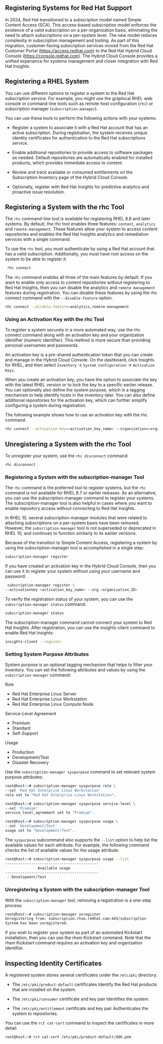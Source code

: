 ## Registering Systems for Red Hat Support

In 2024, Red Hat transitioned to a subscription model named Simple Content Access (SCA). This access-based subscription model enforces the existence of a valid subscription on a per-organization basis, eliminating the need to attach subscriptions on a per-system level. The new model reduces complexity in subscription management and tooling. As part of this migration, customer-facing subscription services moved from the Red Hat Customer Portal (https://access.redhat.com) to the Red Hat Hybrid Cloud Console (https://console.redhat.com). The Hybrid Cloud Console provides a unified experience for systems management and closer integration with Red Hat Insights.

## Registering a RHEL System

You can use different options to register a system to the Red Hat subscription service. For example, you might use the graphical RHEL web console or command-line tools such as remote host configuration (`rhc`) or subscription manager (`subscription-manager`).

You can use these tools to perform the following actions with your systems:

- Register a system to associate it with a Red Hat account that has an active subscription. During registration, the system receives unique identity certificates for authentication to the Red Hat subscriptions service.

- Enable additional repositories to provide access to software packages as needed. Default repositories are automatically enabled for installed products, which provides immediate access to content.

- Review and track available or consumed entitlements on the Subscription Inventory page of the Hybrid Cloud Console.

- Optionally, register with Red Hat Insights for predictive analytics and proactive issue resolution.

## Registering a System with the rhc Tool
The `rhc` command-line tool is available for registering RHEL 8.8 and later systems. By default, the rhc tool enables three features: `content`, `analytics` and `remote-management`. These features allow your system to access content repositories and enables the Red Hat Insights analytics and remediation services with a single command.

To use the `rhc` tool, you must authenticate by using a Red Hat account that has a valid subscription. Additionally, you must have root access on the system to be able to register it.

```bash
 rhc connect
 ```

The `rhc` command enables all three of the main features by default. If you want to enable only access to content repositories without registering to Red Hat Insights, then you can disable the analytics and `remote-management` features during registration. You can disable these features by using the rhc connect command with the `--disable-feature` option.

```bash
rhc connect --disable-feature=analytics,remote-management
```

### Using an Activation Key with the rhc Tool

To register a system securely in a more automated way, use the rhc connect command along with an activation key and your organization identifier (numeric identifier). This method is more secure than providing personal usernames and passwords.

An activation key is a pre-shared authentication token that you can create and manage in the Hybrid Cloud Console. On the dashboard, click Insights for RHEL, and then select `Inventory` → `System Configuration` → `Activation Keys`.

When you create an activation key, you have the option to associate the key with the latest RHEL version or to lock the key to a specific earlier release. You can optionally also define the system purpose, which is a tagging mechanism to help identify hosts in the inventory later. You can also define additional repositories for the activation key, which can further simplify configuring a system during registration.

The following example shows how to use an activation key with the rhc command.

```bash
rhc connect --activation-key=<activation_key_name> --organization=<organization_ID>
```

## Unregistering a System with the rhc Tool

To unregister your system, use the `rhc disconnect` command:

```bash
rhc disconnect
```

### Registering a System with the subscription-manager Tool

The `rhc` command is the preferred tool to register systems, but the `rhc` command is not available for RHEL 8.7 or earlier releases. As an alternative, you can use the subscription-manager command to register your systems. The subscription-manager tool is also helpful in cases where you want to enable repository access without connecting to Red Hat Insights.

In RHEL 10, several subscription-manager modules that were related to attaching subscriptions on a per-system basis have been removed. However, the `subscription-manager` tool is not superseded or deprecated in RHEL 10, and continues to function similarly to its earlier versions.

Because of the transition to Simple Content Access, registering a system by using the subscription-manager tool is accomplished in a single step:

```bash
subscription-manager register
```

If you have created an activation key in the Hybrid Cloud Console, then you can use it to register your system without using your username and password:

```bash
 subscription-manager register \
--activationkey <activation_key_name> --org <organization_ID>
```

To verify the registration status of your system, you can use the `subscription-manager status` command:

```bash
subscription-manager status
```

The subscription-manager command cannot connect your system to Red Hat Insights. After registration, you can use the insights-client command to enable Red Hat Insights:
```bash
insights-client --register
```


### Setting System Purpose Attributes

System purpose is an optional tagging mechanism that helps to filter your inventory. You can set the following attributes and values by using the `subscription-manager` command:

Role

- Red Hat Enterprise Linux Server
- Red Hat Enterprise Linux Workstation
- Red Hat Enterprise Linux Compute Node

Service-Level Agreement

- Premium
- Standard
- Self-Support

Usage

- Production
- Development/Test
- Disaster Recovery

Use the `subscription-manager syspurpose` command to set relevant system purpose attributes:

```bash
root@host:~# subscription-manager syspurpose role \
--set 'Red Hat Enterprise Linux Workstation'
role set to "Red Hat Enterprise Linux Workstation".

root@host:~# subscription-manager syspurpose service-level \
--set 'Premium'
service_level_agreement set to "Premium".

root@host:~# subscription-manager syspurpose usage \
--set 'Development/Test'
usage set to "Development/Test".
```

The `syspurpose` subcommand also supports the `--list` option to help list the available values for each attribute. For example, the following command checks the list of available values for the usage attribute:

```bash
root@host:~# subscription-manager syspurpose usage --list
-------------------------------------------
               Available usage
-------------------------------------------
 - Development/Test
```

### Unregistering a System with the subscription-manager Tool

With the `subscription-manager` tool, removing a registration is a one-step process:

```bash
root@host:~# subscription-manager unregister
Unregistering from: subscription.rhsm.redhat.com:443/subscription
System has been unregistered.
```

If you wish to register your system as part of an automated Kickstart installation, then you can use the rhsm Kickstart command. Note that the rhsm Kickstart command requires an activation key and organization identifier.

## Inspecting Identity Certificates
A registered system stores several certificates under the `/etc/pki` directory.

- The `/etc/pki/product-default` certificates
Identify the Red Hat products that are installed on the system.

- The `/etc/pki/consumer` certificate and key pair
Identifies the system.

- The `/etc/pki/entitlement` certificate and key pair
Authenticates the system to repositories.

You can use the `rct cat-cert` command to inspect the certificates in more detail:

```bash
root@host:~# rct cat-cert /etc/pki/product-default/486.pem
```